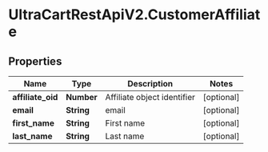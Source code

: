 # UltraCartRestApiV2.CustomerAffiliate

## Properties
Name | Type | Description | Notes
------------ | ------------- | ------------- | -------------
**affiliate_oid** | **Number** | Affiliate object identifier | [optional] 
**email** | **String** | email | [optional] 
**first_name** | **String** | First name | [optional] 
**last_name** | **String** | Last name | [optional] 


